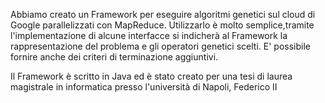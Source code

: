 Abbiamo creato un Framework per eseguire algoritmi genetici sul cloud di Google parallelizzati con MapReduce. Utilizzarlo è molto semplice,tramite l'implementazione di alcune interfacce si indicherà al Framework la rappresentazione del problema e gli operatori genetici scelti. E' possibile fornire anche dei criteri di terminazione aggiuntivi.

Il Framework è scritto in Java ed è stato creato per una tesi di laurea magistrale in informatica presso l'università di Napoli, Federico II